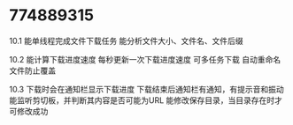 # 774889315

10.1
能单线程完成文件下载任务
能分析文件大小、文件名、文件后缀

10.2
能计算下载进度速度
每秒更新一次下载进度速度
可多任务下载
自动重命名文件防止覆盖

10.3
下载时会在通知栏显示下载进度
下载结束后通知栏有通知，有提示音和振动
能监听剪切板，并判断其内容是否可能为URL
能修改保存目录，当目录存在时才可修改成功
